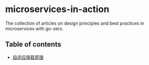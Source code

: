 # microservices-in-action
The collection of articles on design principles and best practices in microservices with go-zero.

## Table of contents

- [自适应降载原理](adaptive-shedding-cn.md)
